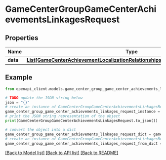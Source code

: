 # GameCenterGroupGameCenterAchievementsLinkagesRequest


## Properties

Name | Type | Description | Notes
------------ | ------------- | ------------- | -------------
**data** | [**List[GameCenterAchievementLocalizationRelationshipsGameCenterAchievementData]**](GameCenterAchievementLocalizationRelationshipsGameCenterAchievementData.md) |  | 

## Example

```python
from openapi_client.models.game_center_group_game_center_achievements_linkages_request import GameCenterGroupGameCenterAchievementsLinkagesRequest

# TODO update the JSON string below
json = "{}"
# create an instance of GameCenterGroupGameCenterAchievementsLinkagesRequest from a JSON string
game_center_group_game_center_achievements_linkages_request_instance = GameCenterGroupGameCenterAchievementsLinkagesRequest.from_json(json)
# print the JSON string representation of the object
print(GameCenterGroupGameCenterAchievementsLinkagesRequest.to_json())

# convert the object into a dict
game_center_group_game_center_achievements_linkages_request_dict = game_center_group_game_center_achievements_linkages_request_instance.to_dict()
# create an instance of GameCenterGroupGameCenterAchievementsLinkagesRequest from a dict
game_center_group_game_center_achievements_linkages_request_from_dict = GameCenterGroupGameCenterAchievementsLinkagesRequest.from_dict(game_center_group_game_center_achievements_linkages_request_dict)
```
[[Back to Model list]](../README.md#documentation-for-models) [[Back to API list]](../README.md#documentation-for-api-endpoints) [[Back to README]](../README.md)


